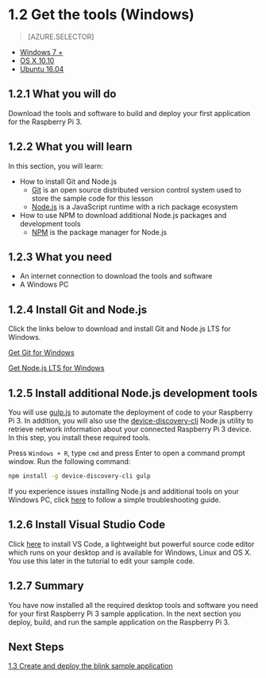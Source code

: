 # 1.2 Get the tools (Windows)

> [AZURE.SELECTOR]
- [Windows 7 +](iot-hub-raspberry-pi-node-lesson1-get-the-tools-win32.md)
- [OS X 10.10](iot-hub-raspberry-pi-node-lesson1-get-the-tools-mac.md)
- [Ubuntu 16.04](iot-hub-raspberry-pi-node-lesson1-get-the-tools-ubuntu.md)

## 1.2.1 What you will do
Download the tools and software to build and deploy your first application for the Raspberry Pi 3.

## 1.2.2 What you will learn
In this section, you will learn:
- How to install Git and Node.js
    - [Git](https://git-scm.com) is an open source distributed version control system used to store the sample code for this lesson
    - [Node.js](https://nodejs.org/en/) is a JavaScript runtime with a rich package ecosystem
- How to use NPM to download additional Node.js packages and development tools
    - [NPM](https://www.npmjs.com) is the package manager for Node.js

## 1.2.3 What you need
- An internet connection to download the tools and software
- A Windows PC

## 1.2.4 Install Git and Node.js
Click the links below to download and install Git and Node.js LTS for Windows.

[Get Git for Windows](https://git-scm.com/download/win/)

[Get Node.js LTS for Windows](https://nodejs.org/en/)

## 1.2.5 Install additional Node.js development tools
You will use [gulp.js](http://gulpjs.com) to automate the deployment of code to your Raspberry Pi 3. In addition, you will also use the [device-discovery-cli](https://github.com/Azure/device-discovery-cli) Node.js utility to retrieve network information about your connected Raspberry Pi 3 device. In this step, you install these required tools.

Press `Windows + R`, type `cmd` and press Enter to open a command prompt window. Run the following command:

```bash
npm install -g device-discovery-cli gulp
```

If you experience issues installing Node.js and additional tools on your Windows PC, click [here](preview_rpi_node_lesson1_troubleshooting.md) to follow a simple troubleshooting guide.

## 1.2.6 Install Visual Studio Code
Click [here](https://code.visualstudio.com/docs/setup/windows) to install VS Code, a lightweight but powerful source code editor which runs on your desktop and is available for Windows, Linux and OS X. You use this later in the tutorial to edit your sample code.


## 1.2.7 Summary
You have now installed all the required desktop tools and software you need for your first Raspberry Pi 3 sample application. In the next section you deploy, build, and run the sample application on the Raspberry Pi 3.

## Next Steps
[1.3 Create and deploy the blink sample application](iot-hub-raspberry-pi-node-lesson1-depoly-blink-app.md)